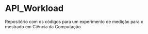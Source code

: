 # API_Workload
Repositório com os códigos para um experimento de medição para o mestrado em Ciência da Computação.
